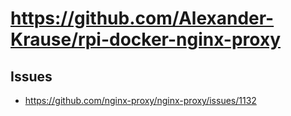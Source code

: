 # https://github.com/Alexander-Krause/rpi-docker-nginx-proxy

## Issues

- https://github.com/nginx-proxy/nginx-proxy/issues/1132

